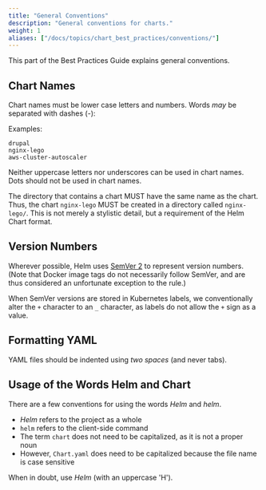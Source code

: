 ```yaml
---
title: "General Conventions"
description: "General conventions for charts."
weight: 1
aliases: ["/docs/topics/chart_best_practices/conventions/"]
---
```


This part of the Best Practices Guide explains general conventions.

## Chart Names

Chart names must be lower case letters and numbers. Words _may_ be separated
with dashes (-):

Examples:

```
drupal
nginx-lego
aws-cluster-autoscaler
```

Neither uppercase letters nor underscores can be used in chart names. Dots
should not be used in chart names.

The directory that contains a chart MUST have the same name as the chart. Thus,
the chart `nginx-lego` MUST be created in a directory called `nginx-lego/`. This
is not merely a stylistic detail, but a requirement of the Helm Chart format.

## Version Numbers

Wherever possible, Helm uses [SemVer 2](https://semver.org) to represent version
numbers. (Note that Docker image tags do not necessarily follow SemVer, and are
thus considered an unfortunate exception to the rule.)

When SemVer versions are stored in Kubernetes labels, we conventionally alter
the `+` character to an `_` character, as labels do not allow the `+` sign as a
value.

## Formatting YAML

YAML files should be indented using _two spaces_ (and never tabs).

## Usage of the Words Helm and Chart

There are a few conventions for using the words _Helm_ and _helm_.

- _Helm_ refers to the project as a whole
- `helm` refers to the client-side command
- The term `chart` does not need to be capitalized, as it is not a proper noun
- However, `Chart.yaml` does need to be capitalized because the file name is
  case sensitive

When in doubt, use _Helm_ (with an uppercase 'H').
